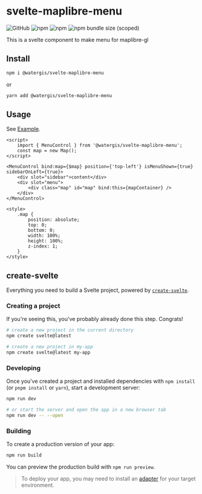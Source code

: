 # svelte-maplibre-menu

![GitHub](https://img.shields.io/github/license/watergis/svelte-maplibre-components)
![npm](https://img.shields.io/npm/v/@watergis/svelte-maplibre-menu)
![npm](https://img.shields.io/npm/dt/@watergis/svelte-maplibre-menu)
![npm bundle size (scoped)](https://img.shields.io/bundlephobia/minzip/@watergis/svelte-maplibre-menu)

This is a svelte component to make menu for maplibre-gl

## Install

```zsh
npm i @watergis/svelte-maplibre-menu
```

or

```zsh
yarn add @watergis/svelte-maplibre-menu
```

## Usage

See [Example](./src/example).

```svelte
<script>
	import { MenuControl } from '@watergis/svelte-maplibre-menu';
	const map = new Map();
</script>

<MenuControl bind:map={$map} position={'top-left'} isMenuShown={true} sidebarOnLeft={true}>
	<div slot="sidebar">content</div>
	<div slot="menu">
		<div class="map" id="map" bind:this={mapContainer} />
	</div>
</MenuControl>

<style>
	.map {
		position: absolute;
		top: 0;
		bottom: 0;
		width: 100%;
		height: 100%;
		z-index: 1;
	}
</style>
```

## create-svelte

Everything you need to build a Svelte project, powered by [`create-svelte`](https://github.com/sveltejs/kit/tree/master/packages/create-svelte).

### Creating a project

If you're seeing this, you've probably already done this step. Congrats!

```bash
# create a new project in the current directory
npm create svelte@latest

# create a new project in my-app
npm create svelte@latest my-app
```

### Developing

Once you've created a project and installed dependencies with `npm install` (or `pnpm install` or `yarn`), start a development server:

```bash
npm run dev

# or start the server and open the app in a new browser tab
npm run dev -- --open
```

### Building

To create a production version of your app:

```bash
npm run build
```

You can preview the production build with `npm run preview`.

> To deploy your app, you may need to install an [adapter](https://kit.svelte.dev/docs/adapters) for your target environment.
